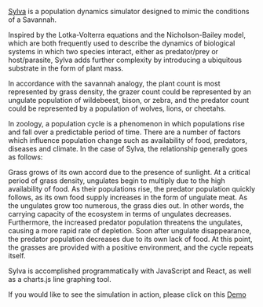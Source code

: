 [Sylva](www.rhodesrt.github.io/sylva) is a population dynamics simulator designed to mimic the conditions of a Savannah.

Inspired by the Lotka-Volterra equations and the Nicholson-Bailey model, which are both frequently used to describe the dynamics of biological systems in which two species interact, either as predator/prey or host/parasite, Sylva adds further complexity by introducing a ubiquitous substrate in the form of plant mass.

In accordance with the savannah analogy, the plant count is most represented by grass density, the grazer count could be represented by an ungulate population of wildebeest, bison, or zebra, and the predator count could be represented by a population of wolves, lions, or cheetahs.

In zoology, a population cycle is a phenomenon in which populations rise and fall over a predictable period of time. There are a number of factors which influence population change such as availability of food, predators, diseases and climate. In the case of Sylva, the relationship generally goes as follows:

Grass grows of its own accord due to the presence of sunlight. At a critical period of grass density, ungulates begin to multiply due to the high availability of food. As their populations rise, the predator population quickly follows, as its own food supply increases in the form of ungulate meat. As the ungulates grow too numerous, the grass dies out. In other words, the carrying capacity of the ecosystem in terms of ungulates decreases. Furthermore, the increased predator population threatens the ungulates, causing a more rapid rate of depletion. Soon after ungulate disappearance, the predator population decreases due to its own lack of food. At this point, the grasses are provided with a positive environment, and the cycle repeats itself.

Sylva is accomplished programmatically with JavaScript and React, as well as a charts.js line graphing tool.

If you would like to see the simulation in action, please click on this [Demo](www.rhodesrt.github.io/sylva)
